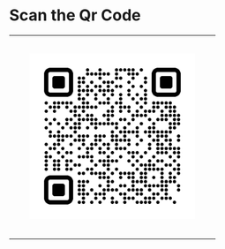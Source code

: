 # Scan the Qr Code

<table style="width:100%; text-align:center;">
  <tr>
    <td>
      <img src="./Assets/Qrcode.jpeg" alt="qrcode" width="300" style="margin: 20px; padding: 10px;" />
    </td>
  </tr>
</table>